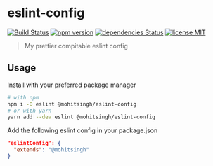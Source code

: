 # eslint-config

[![Build Status](https://travis-ci.com/mohitsinghs/eslint-config.svg)](https://travis-ci.com/mohitsinghs/mohitsinghs/eslint-config)
[![npm version](https://badge.fury.io/js/%40mohitsingh%2Feslint-config.svg)](https://badge.fury.io/js/%40mohitsingh%2Feslint-config)
[![dependencies Status](https://david-dm.org/mohitsinghs/eslint-config/status.svg)](https://david-dm.org/mohitsinghs/eslint-config)
[![license MIT](https://img.shields.io/badge/license-MIT-brightgreen.svg)](https://github.com/mohitsinghs/eslint-config/blob/master/LICENSE)

> My prettier compitable eslint config

## Usage

Install with your preferred package manager

```sh
# with npm
npm i -D eslint @mohitsingh/eslint-config
# or with yarn
yarn add --dev eslint @mohitsingh/eslint-config
```

Add the following eslint config in your package.json

```json
"eslintConfig": {
  "extends": "@mohitsingh"
}
```
